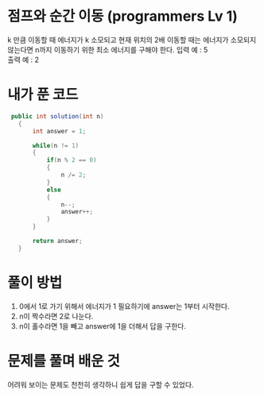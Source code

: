 # 점프와 순간 이동 (programmers Lv 1)
 k 만큼 이동할 때 에너지가 k 소모되고 현재 위치의 2배 이동할 때는 에너지가 소모되지 않는다면 n까지 이동하기 위한 최소 에너지를 구해야 한다.
 입력 예 : 5  
 출력 예 : 2
# 내가 푼 코드
 ```cs
  public int solution(int n)
    {
        int answer = 1;

        while(n != 1)
        {
            if(n % 2 == 0)
            {
                n /= 2;
            }
            else
            {
                n--;
                answer++;
            }
        }

        return answer;
    }
 ```
# 풀이 방법
 1. 0에서 1로 가기 위해서 에너지가 1 필요하기에 answer는 1부터 시작한다.
 1. n이 짝수라면 2로 나눈다.
 1. n이 홀수라면 1을 빼고 answer에 1을 더해서 답을 구한다.
# 문제를 풀며 배운 것
 어려워 보이는 문제도 천천히 생각하니 쉽게 답을 구할 수 있었다.